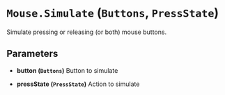 # `Mouse.Simulate` (```Buttons```, ```PressState```)

Simulate pressing or releasing (or both) mouse buttons.

## Parameters
* **button (```Buttons```)** 
	Button to simulate

* **pressState (```PressState```)** 
	Action to simulate


